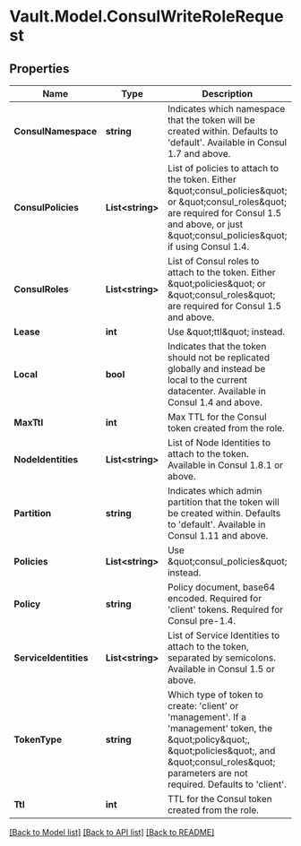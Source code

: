 # Vault.Model.ConsulWriteRoleRequest

## Properties

Name | Type | Description | Notes
------------ | ------------- | ------------- | -------------
**ConsulNamespace** | **string** | Indicates which namespace that the token will be created within. Defaults to &#x27;default&#x27;. Available in Consul 1.7 and above. | [optional] 
**ConsulPolicies** | **List&lt;string&gt;** | List of policies to attach to the token. Either \&quot;consul_policies\&quot; or \&quot;consul_roles\&quot; are required for Consul 1.5 and above, or just \&quot;consul_policies\&quot; if using Consul 1.4. | [optional] 
**ConsulRoles** | **List&lt;string&gt;** | List of Consul roles to attach to the token. Either \&quot;policies\&quot; or \&quot;consul_roles\&quot; are required for Consul 1.5 and above. | [optional] 
**Lease** | **int** | Use \&quot;ttl\&quot; instead. | [optional] 
**Local** | **bool** | Indicates that the token should not be replicated globally and instead be local to the current datacenter. Available in Consul 1.4 and above. | [optional] 
**MaxTtl** | **int** | Max TTL for the Consul token created from the role. | [optional] 
**NodeIdentities** | **List&lt;string&gt;** | List of Node Identities to attach to the token. Available in Consul 1.8.1 or above. | [optional] 
**Partition** | **string** | Indicates which admin partition that the token will be created within. Defaults to &#x27;default&#x27;. Available in Consul 1.11 and above. | [optional] 
**Policies** | **List&lt;string&gt;** | Use \&quot;consul_policies\&quot; instead. | [optional] 
**Policy** | **string** | Policy document, base64 encoded. Required for &#x27;client&#x27; tokens. Required for Consul pre-1.4. | [optional] 
**ServiceIdentities** | **List&lt;string&gt;** | List of Service Identities to attach to the token, separated by semicolons. Available in Consul 1.5 or above. | [optional] 
**TokenType** | **string** | Which type of token to create: &#x27;client&#x27; or &#x27;management&#x27;. If a &#x27;management&#x27; token, the \&quot;policy\&quot;, \&quot;policies\&quot;, and \&quot;consul_roles\&quot; parameters are not required. Defaults to &#x27;client&#x27;. | [optional] [default to "client"]
**Ttl** | **int** | TTL for the Consul token created from the role. | [optional] 


[[Back to Model list]](../README.md#documentation-for-models) [[Back to API list]](../README.md#documentation-for-api-endpoints) [[Back to README]](../README.md)


